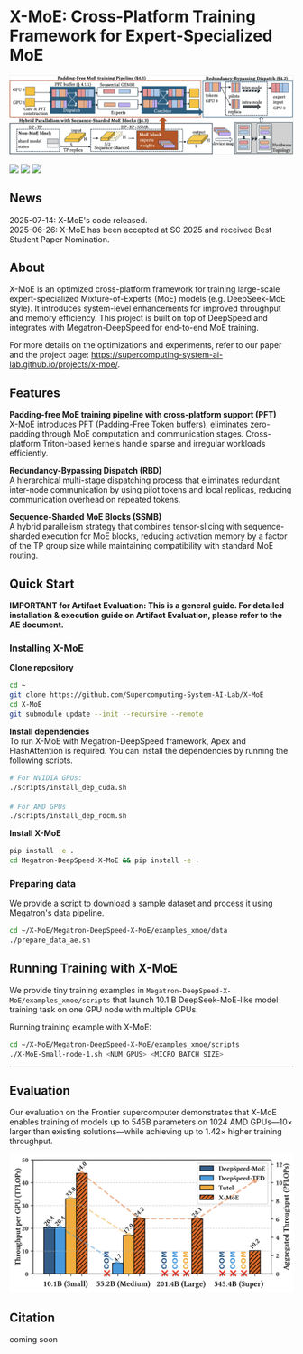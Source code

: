 
# X-MoE: Cross-Platform Training Framework for Expert-Specialized MoE

<p align="center">
  <img src="images/xmoe-overview.jpg" alt="X-MoE Overview" width="600"/>
</p>

<!-- [![](https://img.shields.io/badge/Paper-PDF-blue)](https://arxiv.org/abs/2506.20686) -->
[![](https://img.shields.io/badge/project-page-purple)](https://supercomputing-system-ai-lab.github.io/projects/x-moe/)
![](https://img.shields.io/badge/NVIDIA-support-green?style=flat&logo=nvidia&logoColor=green)
![](https://img.shields.io/badge/AMD-support-red?style=flat&logo=amd&logoColor=black&labelColor=white)

## News
 2025-07-14: X-MoE's code released. \
 2025-06-26: X-MoE has been accepted at SC 2025 and received Best Student Paper Nomination.

## About
X-MoE is an optimized cross-platform framework for training large-scale expert-specialized Mixture-of-Experts (MoE) models (e.g. DeepSeek-MoE style). It introduces system-level enhancements for improved throughput and memory efficiency. This project is built on top of DeepSpeed and integrates with Megatron-DeepSpeed for end-to-end MoE training.



For more details on the optimizations and experiments, refer to our paper and the project page: https://supercomputing-system-ai-lab.github.io/projects/x-moe/.

## Features
**Padding-free MoE training pipeline with cross-platform support (PFT)**\
X-MoE introduces PFT (Padding-Free Token buffers), eliminates zero-padding through MoE computation and communication stages. Cross-platform Triton-based kernels handle sparse and irregular workloads efficiently.

**Redundancy-Bypassing Dispatch (RBD)**\
A hierarchical multi-stage dispatching process that eliminates redundant inter-node communication by using pilot tokens and local replicas, reducing communication overhead on repeated tokens.

**Sequence-Sharded MoE Blocks (SSMB)**\
A hybrid parallelism strategy that combines tensor-slicing with sequence-sharded execution for MoE blocks, reducing activation memory by a factor of the TP group size while maintaining compatibility with standard MoE routing.

## Quick Start

**IMPORTANT for Artifact Evaluation: This is a general guide. For detailed installation & execution guide on Artifact Evaluation, please refer to the AE document.**



### Installing X-MoE
**Clone repository**
```bash
cd ~
git clone https://github.com/Supercomputing-System-AI-Lab/X-MoE
cd X-MoE
git submodule update --init --recursive --remote
```
**Install dependencies**\
To run X-MoE with Megatron-DeepSpeed framework, Apex and FlashAttention is required. You can install the dependencies by running the following scripts.
```bash
# For NVIDIA GPUs:
./scripts/install_dep_cuda.sh

# For AMD GPUs
./scripts/install_dep_rocm.sh
```

**Install X-MoE**
```bash
pip install -e .
cd Megatron-DeepSpeed-X-MoE && pip install -e .
```

### Preparing data

We provide a script to download a sample dataset and process it using Megatron's data pipeline.
```bash
cd ~/X-MoE/Megatron-DeepSpeed-X-MoE/examples_xmoe/data
./prepare_data_ae.sh
```

## Running Training with X-MoE

We provide tiny training examples in `Megatron-DeepSpeed-X-MoE/examples_xmoe/scripts` that launch 10.1 B DeepSeek-MoE-like model training task on one GPU node with multiple GPUs.

Running training example with X-MoE:
```bash
cd ~/X-MoE/Megatron-DeepSpeed-X-MoE/examples_xmoe/scripts
./X-MoE-Small-node-1.sh <NUM_GPUS> <MICRO_BATCH_SIZE>
```
------

## Evaluation
Our evaluation on the Frontier supercomputer demonstrates that X-MoE enables training of models up to 545B parameters on 1024 AMD GPUs—10× larger than existing solutions—while achieving up to 1.42× higher training throughput.
<p align="center">
  <img src="images/main-result.jpg" alt="X-MoE Overview" width="600"/>
</p>


## Citation
coming soon


